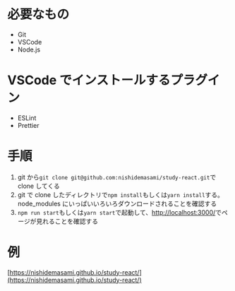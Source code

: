 # 必要なもの

- Git
- VSCode
- Node.js

# VSCode でインストールするプラグイン

- ESLint
- Prettier

# 手順

1. git から`git clone git@github.com:nishidemasami/study-react.git`で clone してくる
1. git で clone したディレクトリで`npm install`もしくは`yarn install`する。node_modules にいっぱいいろいろダウンロードされることを確認する
1. `npm run start`もしくは`yarn start`で起動して、[http://localhost:3000/](http://localhost:3000/)でページが見れることを確認する

# 例

[https://nishidemasami.github.io/study-react/](https://nishidemasami.github.io/study-react/)
